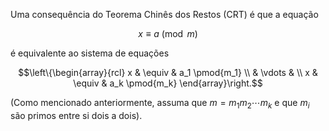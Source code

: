 
Uma consequência do Teorema Chinês dos Restos (CRT) é que a equação

$$x \equiv a \pmod{m}$$

é equivalente ao sistema de equações

$$\left\{\begin{array}{rcl} x & \equiv & a_1 \pmod{m_1} \\ & \vdots & \\ x & \equiv & a_k \pmod{m_k} \end{array}\right.$$

(Como mencionado anteriormente, assuma que $m = m_1 m_2 \cdots m_k$ e que $m_i$ são primos entre si dois a dois).